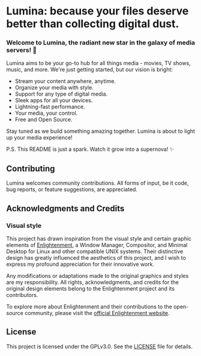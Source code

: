 # Lumina: because your files deserve better than collecting digital dust.

### Welcome to Lumina, the radiant new star in the galaxy of media servers! 🌟

Lumina aims to be your go-to hub for all things media - movies, TV shows, music, and more. We're just getting started, but our vision is bright:

- Stream your content anywhere, anytime.
- Organize your media with style.
- Support for any type of digital media.
- Sleek apps for all your devices.
- Lightning-fast performance.
- Your media, your control.
- Free and Open Source.

Stay tuned as we build something amazing together. Lumina is about to light up your media experience! 

P.S. This README is just a spark. Watch it grow into a supernova! ✨

## Contributing

Lumina welcomes community contributions. All forms of input, be it code, bug reports, or feature suggestions, are appreciated.

## Acknowledgments and Credits

### Visual style

This project has drawn inspiration from the visual style and certain graphic elements of [Enlightenment](https://www.enlightenment.org/), a Window Manager, Compositor, and Minimal Desktop for Linux and other compatible UNIX systems. Their distinctive design has greatly influenced the aesthetics of this project, and I wish to express my profound appreciation for their innovative work.

Any modifications or adaptations made to the original graphics and styles are my responsibility. All rights, acknowledgments, and credits for the original design elements belong to the Enlightenment project and its contributors.

To explore more about Enlightenment and their contributions to the open-source community, please visit the [official Enlightenment website](https://www.enlightenment.org/).

## License

This project is licensed under the GPLv3.0. See the [LICENSE](./docs/LICENSE.md) file for details.